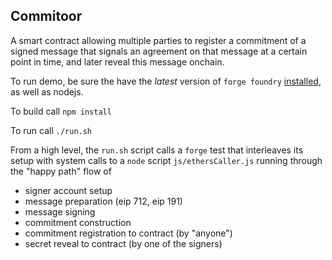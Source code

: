 ## Commitoor

A smart contract allowing multiple parties to register a commitment of a signed message that signals an agreement on that message at a certain point in time, and later reveal this message onchain.

To run demo, be sure the have the *latest* version of `forge foundry` [installed](https://book.getfoundry.sh/), as well as nodejs.

To build call `npm install`

To run call `./run.sh`

From a high level, the `run.sh` script calls a `forge` test that interleaves its setup with system calls to a `node` script `js/ethersCaller.js` running through the "happy path" flow of

- signer account setup
- message preparation (eip 712, eip 191)
- message signing
- commitment construction
- commitment registration to contract (by "anyone")
- secret reveal to contract (by one of the signers)
